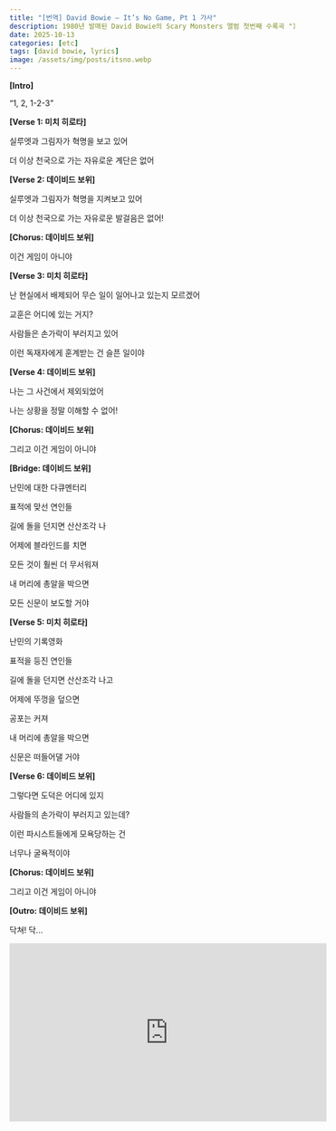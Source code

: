 ```yaml
---
title: "[번역] David Bowie — It’s No Game, Pt 1 가사"
description: 1980년 발매된 David Bowie의 Scary Monsters 앨범 첫번째 수록곡 "It’s No Game"의 한국어 번역
date: 2025-10-13
categories: [etc]
tags: [david bowie, lyrics]
image: /assets/img/posts/itsno.webp
---
```


**[Intro]**

“1, 2, 1-2-3”

**[Verse 1: 미치 히로타]**

실루엣과 그림자가 혁명을 보고 있어

더 이상 천국으로 가는 자유로운 계단은 없어

**[Verse 2: 데이비드 보위]**

실루엣과 그림자가
혁명을 지켜보고 있어

더 이상 천국으로 가는 자유로운 발걸음은 없어!

**[Chorus: 데이비드 보위]**

이건 게임이 아니야

**[Verse 3: 미치 히로타]**

난 현실에서 배제되어
무슨 일이 일어나고 있는지 모르겠어


교훈은 어디에 있는 거지?


사람들은 손가락이 부러지고 있어


이런 독재자에게 훈계받는 건 슬픈 일이야

**[Verse 4: 데이비드 보위]**

나는 그 사건에서 제외되었어


나는 상황을 정말 이해할 수 없어!

**[Chorus: 데이비드 보위]**

그리고 이건 게임이 아니야

**[Bridge: 데이비드 보위]**

난민에 대한 다큐멘터리

표적에 맞선 연인들

길에 돌을 던지면
산산조각 나

어제에 블라인드를 치면

모든 것이 훨씬 더 무서워져

내 머리에 총알을 박으면

모든 신문이 보도할 거야

**[Verse 5: 미치 히로타]**

난민의 기록영화

표적을 등진 연인들

길에 돌을 던지면
산산조각 나고

어제에 뚜껑을 덮으면

공포는 커져

내 머리에 총알을 박으면

신문은 떠들어댈 거야

**[Verse 6: 데이비드 보위]**

그렇다면 도덕은 어디에 있지

사람들의 손가락이 부러지고 있는데?

이런 파시스트들에게 모욕당하는 건

너무나 굴욕적이야

**[Chorus: 데이비드 보위]**

그리고 이건 게임이 아니야

**[Outro: 데이비드 보위]**

닥쳐!
닥...



<iframe width="560" height="315" src="https://www.youtube.com/embed/24Ur_OdR7yo?si=9xS_Y9E4lh6rvRRB" title="YouTube video player" frameborder="0" allow="accelerometer; autoplay; clipboard-write; encrypted-media; gyroscope; picture-in-picture; web-share" referrerpolicy="strict-origin-when-cross-origin" allowfullscreen></iframe>
